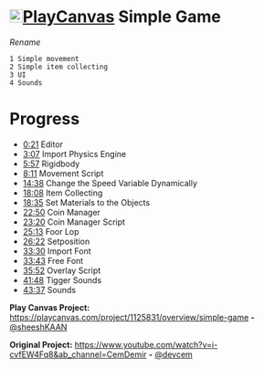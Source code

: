# <img src="https://camo.githubusercontent.com/9c3ee1b0efa2df93815da0521ca3682144aeee895aa2b95d951dcd353d1109fa/68747470733a2f2f73332d65752d776573742d312e616d617a6f6e6177732e636f6d2f7374617469632e706c617963616e7661732e636f6d2f706c6174666f726d2f696d616765732f6c6f676f2f706c617963616e7661732d6c6f676f2d6d656469756d2e706e67" alt="verified" width="23" height="23">[PlayCanvas](https://developer.playcanvas.com/en/) Simple Game

_Rename_
```
1 Simple movement
2 Simple item collecting
3 UI
4 Sounds
```
# Progress
- [0:21](https://www.youtube.com/watch?v=i-cvfEW4Fq8) Editor
- [3:07](https://www.youtube.com/watch?v=i-cvfEW4Fq8) Import Physics Engine
- [5:57](https://www.youtube.com/watch?v=i-cvfEW4Fq8) Rigidbody
- [8:11](https://www.youtube.com/watch?v=i-cvfEW4Fq8) Movement Script
- [14:38](https://www.youtube.com/watch?v=i-cvfEW4Fq8) Change the Speed Variable Dynamically
- [18:08](https://www.youtube.com/watch?v=i-cvfEW4Fq8) Item Collecting
- [18:35](https://www.youtube.com/watch?v=i-cvfEW4Fq8) Set Materials to the Objects
- [22:50](https://www.youtube.com/watch?v=i-cvfEW4Fq8) Coin Manager
- [23:20](https://www.youtube.com/watch?v=i-cvfEW4Fq8) Coin Manager Script
- [25:13](https://www.youtube.com/watch?v=i-cvfEW4Fq8) Foor Lop
- [26:22](https://www.youtube.com/watch?v=i-cvfEW4Fq8) Setposition
- [33:30](https://www.youtube.com/watch?v=i-cvfEW4Fq8) Import Font
- [33:43](https://www.youtube.com/watch?v=i-cvfEW4Fq8) Free Font
- [35:52](https://www.youtube.com/watch?v=i-cvfEW4Fq8) Overlay Script
- [41:48](https://www.youtube.com/watch?v=i-cvfEW4Fq8) Tigger Sounds
- [43:37](https://www.youtube.com/watch?v=i-cvfEW4Fq8) Sounds

**Play Canvas Project:** https://playcanvas.com/project/1125831/overview/simple-game **-** [@sheeshKAAN](https://github.com/sheeshKAAN)

**Original Project:** https://www.youtube.com/watch?v=i-cvfEW4Fq8&ab_channel=CemDemir **-** [@devcem](https://github.com/devcem)
